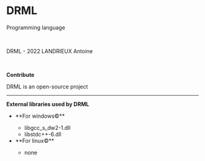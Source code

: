 # DRML

Programming language

<br />

DRML - 2022 LANDRIEUX Antoine

<br />

**Contribute**

DRML is an open-source project

<hr />

**External libraries used by DRML**

<nav>
<ul>
  <li>**For windows&copy;**</li>
  <ul>
    <li>libgcc_s_dw2-1.dll</li>
    <li>libstdc++-6.dll</li>
  </ul>
  <li>**For linux&copy;**</li>
  <ul>
    <li>none</li>
  </ul>
  </ul>
</nav>
